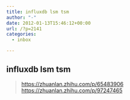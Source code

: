 ```yaml
---
title: influxdb lsm tsm
author: "-"
date: 2012-01-13T15:46:12+00:00
url: /?p=2141
categories:
  - inbox

---
```

## influxdb lsm tsm
>https://zhuanlan.zhihu.com/p/65483906
>https://zhuanlan.zhihu.com/p/97247465
